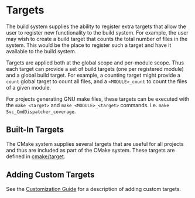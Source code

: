
# Targets

The build system supplies the ability to register extra targets that allow the user to register new
functionality to the build system. For example, the user may wish to create a build target that
counts the total number of files in the system.  This would be the place to register such a target
and have it available to the build system.

Targets are applied both at the global scope and per-module scope. Thus each target can provide a set of build targets (one per registered module) and a global build target. For example, a counting target might provide a `count` global target to count all files, and a `<MODULE>_count` to count the files of a given module.

For projects generating GNU make files, these targets can be executed with the `make <target>` and
`make <MODULE>_<target>` commands. i.e. `make Svc_CmdDispatcher_coverage`.

## Built-In Targets

The CMake system supplies several targets that are useful for all projects and thus are included
as part of the CMake system. These targets are defined in [cmake/target](https://github.com/nasa/fprime/tree/devel/cmake/target).


## Adding Custom Targets

See the [Customization Guide](cmake-customization.md) for a description of adding custom targets.
